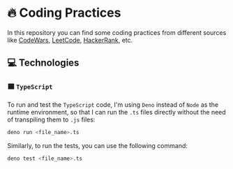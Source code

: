 # 🔥 Coding Practices

In this repository you can find some coding practices from different sources like [CodeWars](https://www.codewars.com/), [LeetCode](https://leetcode.com/), [HackerRank](https://www.hackerrank.com/), etc.

## 💻 Technologies

### 🟦 `TypeScript`

To run and test the `TypeScript` code, I'm using `Deno` instead of `Node` as the runtime environment, so that I can run the `.ts` files directly without the need of transpiling them to `.js` files:

```bash
deno run <file_name>.ts
```

Similarly, to run the tests, you can use the following command:

```bash
deno test <file_name>.ts
```
